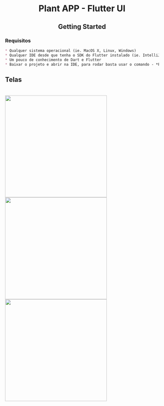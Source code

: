 

<h1 align= "center"> Plant APP - Flutter UI</h1>
<p align= "Center">
 
 </p>

<h2 align= "center">Getting Started</h2>



### Requisitos

```markdown
* Qualquer sistema operacional (ie. MacOS X, Linux, Windows)
* Qualquer IDE desde que tenha o SDK do Flutter instalado (ie. IntelliJ, Android Studio, VSCode etc)
* Um pouco de conhecimento de Dart e Flutter
* Baixar o projeto e abrir na IDE, para rodar basta usar o comando - *Flutter Run*
```

## **Telas**

#


<p float="left">
<img src="https://user-images.githubusercontent.com/88169337/171186698-b2ea2735-6e73-43bd-926a-07881d3690eb.png" width="333">
<img src="https://user-images.githubusercontent.com/88169337/171186714-4bea94d1-12f5-42b9-bb03-704aee89a54e.png" width="333">
<img src="https://user-images.githubusercontent.com/88169337/171185471-04509de6-1e4b-4cfc-af15-5972da6b78c3.png" width="333">
</p>






